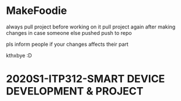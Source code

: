 # MakeFoodie

always pull project before working on it
pull project again after making changes in case someone else pushed
push to repo

pls inform people if your changes affects their part

kthxbye :D

# 2020S1-ITP312-SMART DEVICE DEVELOPMENT & PROJECT
